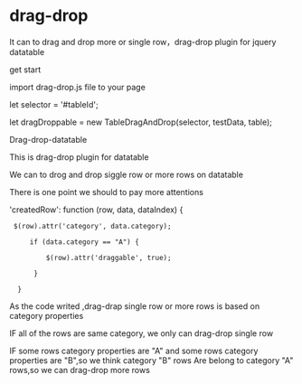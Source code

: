 # drag-drop
It can to drag and drop more or single row，drag-drop plugin for jquery datatable 

get start

import drag-drop.js file to your page




let selector = '#tableId';

let dragDroppable = new TableDragAndDrop(selector, testData, table);

Drag-drop-datatable

This is drag-drop plugin for datatable 

We can to drog and drop siggle row or more rows on datatable 

There is one point we should to pay more attentions 



'createdRow': function (row, data, dataIndex) {

     $(row).attr('category', data.category);
     
         if (data.category == "A") {
         
             $(row).attr('draggable', true);
             
          }
          
      }
      
      
As the code writed ,drag-drap single row or more rows is based on category properties 

IF all of the rows are same category, we only can drag-drop single row 

IF some rows category properties are "A" and some rows category properties are "B",so we think category "B" rows Are belong to category "A" rows,so we can drag-drop more rows 


